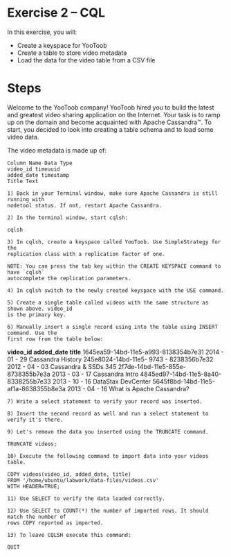 # Exercise 2 – CQL

In this exercise, you will:

- Create a keyspace for YooToob
- Create a table to store video metadata
- Load the data for the video table from a CSV file

# Steps

Welcome to the YooToob company! YooToob hired you to build the latest and greatest video
sharing application on the Internet. Your task is to ramp up on the domain and become
acquainted with Apache Cassandra™. To start, you decided to look into creating a table schema
and to load some video data.

The video metadata is made up of:

```
Column Name Data Type
video_id timeuuid
added_date timestamp
Title Text
```
```
1) Back in your Terminal window, make sure Apache Cassandra is still running with
nodetool status. If not, restart Apache Cassandra.
```
```
2) In the terminal window, start cqlsh:
```
```
cqlsh
```
```
3) In cqlsh, create a keyspace called YooToob. Use SimpleStrategy for the
replication class with a replication factor of one.
```
```
NOTE: You can press the tab key within the CREATE KEYSPACE command to have `cqlsh`
autocomplete the replication parameters.
```
```
4) In cqlsh switch to the newly created keyspace with the USE command.
```
```
5) Create a single table called videos with the same structure as shown above. video_id
is the primary key.
```

```
6) Manually insert a single record using into the table using INSERT command. Use the
first row from the table below:
```
**video_id added_date title**
1645ea59-14bd-11e5-a993-8138354b7e31 2014 - 01 - 29 Cassandra History
245e8024-14bd-11e5- 9743 - 8238356b7e32 2012 - 04 - 03 Cassandra & SSDs
345 2f7de-14bd-11e5-855e-8738355b7e3a 2013 - 03 - 17 Cassandra Intro
4845ed97-14bd-11e5-8a40-8338255b7e33 2013 - 10 - 16 DataStax DevCenter
5645f8bd-14bd-11e5-af1a-8638355b8e3a 2013 - 04 - 16 What is Apache Cassandra?

```
7) Write a select statement to verify your record was inserted.
```
```
8) Insert the second record as well and run a select statement to verify it's there.
```
```
9) Let's remove the data you inserted using the TRUNCATE command.
```
```
TRUNCATE videos;
```
```
10) Execute the following command to import data into your videos table.
```
```
COPY videos(video_id, added_date, title)
FROM '/home/ubuntu/labwork/data-files/videos.csv'
WITH HEADER=TRUE;
```
```
11) Use SELECT to verify the data loaded correctly.
```
```
12) Use SELECT to COUNT(*) the number of imported rows. It should match the number of
rows COPY reported as imported.
```
```
13) To leave CQLSH execute this command:
```
```
QUIT
```

